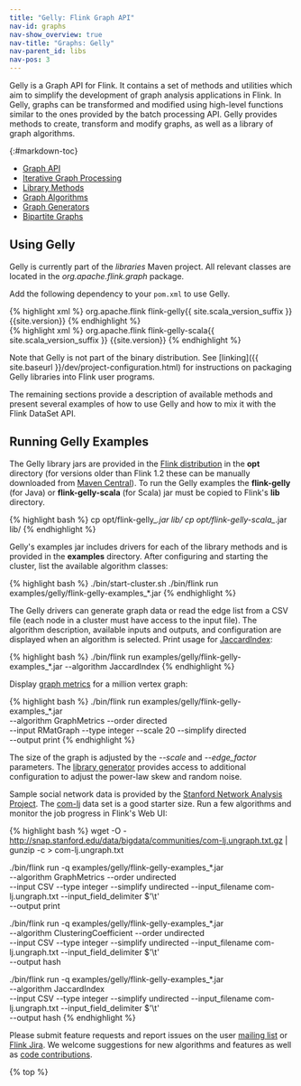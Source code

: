 ```yaml
---
title: "Gelly: Flink Graph API"
nav-id: graphs
nav-show_overview: true
nav-title: "Graphs: Gelly"
nav-parent_id: libs
nav-pos: 3
---
```

<!--
Licensed to the Apache Software Foundation (ASF) under one
or more contributor license agreements.  See the NOTICE file
distributed with this work for additional information
regarding copyright ownership.  The ASF licenses this file
to you under the Apache License, Version 2.0 (the
"License"); you may not use this file except in compliance
with the License.  You may obtain a copy of the License at

  http://www.apache.org/licenses/LICENSE-2.0

Unless required by applicable law or agreed to in writing,
software distributed under the License is distributed on an
"AS IS" BASIS, WITHOUT WARRANTIES OR CONDITIONS OF ANY
KIND, either express or implied.  See the License for the
specific language governing permissions and limitations
under the License.
-->

Gelly is a Graph API for Flink. It contains a set of methods and utilities which aim to simplify the development of graph analysis applications in Flink. In Gelly, graphs can be transformed and modified using high-level functions similar to the ones provided by the batch processing API. Gelly provides methods to create, transform and modify graphs, as well as a library of graph algorithms.

{:#markdown-toc}
* [Graph API](graph_api.html)
* [Iterative Graph Processing](iterative_graph_processing.html)
* [Library Methods](library_methods.html)
* [Graph Algorithms](graph_algorithms.html)
* [Graph Generators](graph_generators.html)
* [Bipartite Graphs](bipartite_graph.html)

Using Gelly
-----------

Gelly is currently part of the *libraries* Maven project. All relevant classes are located in the *org.apache.flink.graph* package.

Add the following dependency to your `pom.xml` to use Gelly.

<div class="codetabs" markdown="1">
<div data-lang="java" markdown="1">
{% highlight xml %}
<dependency>
    <groupId>org.apache.flink</groupId>
    <artifactId>flink-gelly{{ site.scala_version_suffix }}</artifactId>
    <version>{{site.version}}</version>
</dependency>
{% endhighlight %}
</div>
<div data-lang="scala" markdown="1">
{% highlight xml %}
<dependency>
    <groupId>org.apache.flink</groupId>
    <artifactId>flink-gelly-scala{{ site.scala_version_suffix }}</artifactId>
    <version>{{site.version}}</version>
</dependency>
{% endhighlight %}
</div>
</div>

Note that Gelly is not part of the binary distribution. See [linking]({{ site.baseurl }}/dev/project-configuration.html) for
instructions on packaging Gelly libraries into Flink user programs.

The remaining sections provide a description of available methods and present several examples of how to use Gelly and how to mix it with the Flink DataSet API.

Running Gelly Examples
----------------------

The Gelly library jars are provided in the [Flink distribution](https://flink.apache.org/downloads.html "Apache Flink: Downloads")
in the **opt** directory (for versions older than Flink 1.2 these can be manually downloaded from
[Maven Central](http://search.maven.org/#search|ga|1|flink%20gelly)). To run the Gelly examples the **flink-gelly** (for
Java) or **flink-gelly-scala** (for Scala) jar must be copied to Flink's **lib** directory.

{% highlight bash %}
cp opt/flink-gelly_*.jar lib/
cp opt/flink-gelly-scala_*.jar lib/
{% endhighlight %}

Gelly's examples jar includes drivers for each of the library methods and is provided in the **examples** directory.
After configuring and starting the cluster, list the available algorithm classes:

{% highlight bash %}
./bin/start-cluster.sh
./bin/flink run examples/gelly/flink-gelly-examples_*.jar
{% endhighlight %}

The Gelly drivers can generate graph data or read the edge list from a CSV file (each node in a cluster must have access
to the input file). The algorithm description, available inputs and outputs, and configuration are displayed when an
algorithm is selected. Print usage for [JaccardIndex](./library_methods.html#jaccard-index):

{% highlight bash %}
./bin/flink run examples/gelly/flink-gelly-examples_*.jar --algorithm JaccardIndex
{% endhighlight %}

Display [graph metrics](./library_methods.html#metric) for a million vertex graph:

{% highlight bash %}
./bin/flink run examples/gelly/flink-gelly-examples_*.jar \
    --algorithm GraphMetrics --order directed \
    --input RMatGraph --type integer --scale 20 --simplify directed \
    --output print
{% endhighlight %}

The size of the graph is adjusted by the *\-\-scale* and *\-\-edge_factor* parameters. The
[library generator](./graph_generators.html#rmat-graph) provides access to additional configuration to adjust the
power-law skew and random noise.

Sample social network data is provided by the [Stanford Network Analysis Project](http://snap.stanford.edu/data/index.html).
The [com-lj](http://snap.stanford.edu/data/bigdata/communities/com-lj.ungraph.txt.gz) data set is a good starter size.
Run a few algorithms and monitor the job progress in Flink's Web UI:

{% highlight bash %}
wget -O - http://snap.stanford.edu/data/bigdata/communities/com-lj.ungraph.txt.gz | gunzip -c > com-lj.ungraph.txt

./bin/flink run -q examples/gelly/flink-gelly-examples_*.jar \
    --algorithm GraphMetrics --order undirected \
    --input CSV --type integer --simplify undirected --input_filename com-lj.ungraph.txt --input_field_delimiter $'\t' \
    --output print

./bin/flink run -q examples/gelly/flink-gelly-examples_*.jar \
    --algorithm ClusteringCoefficient --order undirected \
    --input CSV --type integer --simplify undirected --input_filename com-lj.ungraph.txt --input_field_delimiter $'\t' \
    --output hash

./bin/flink run -q examples/gelly/flink-gelly-examples_*.jar \
    --algorithm JaccardIndex \
    --input CSV --type integer --simplify undirected --input_filename com-lj.ungraph.txt --input_field_delimiter $'\t' \
    --output hash
{% endhighlight %}

Please submit feature requests and report issues on the user [mailing list](https://flink.apache.org/community.html#mailing-lists)
or [Flink Jira](https://issues.apache.org/jira/browse/FLINK). We welcome suggestions for new algorithms and features as
well as [code contributions](https://flink.apache.org/contributing/contribute-code.html).

{% top %}
